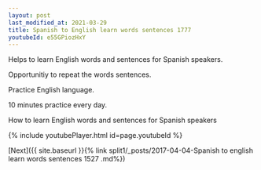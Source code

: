 ```yaml
---
layout: post
last_modified_at: 2021-03-29
title: Spanish to English learn words sentences 1777 
youtubeId: e55GPiozHxY
---
```

 
 
Helps to learn English words and sentences for Spanish speakers.

Opportunitiy to repeat the words sentences. 

Practice English language. 
 
10 minutes practice every day. 
 
How to learn English words and sentences for Spanish speakers 
 
{% include youtubePlayer.html id=page.youtubeId %}
 
 
[Next]({{ site.baseurl }}{% link  split1/_posts/2017-04-04-Spanish to english learn words sentences 1527 .md%})
 

